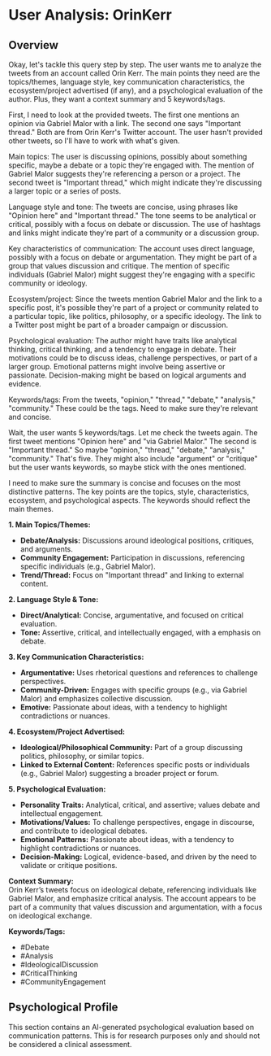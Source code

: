 # User Analysis: OrinKerr

## Overview

<think>
Okay, let's tackle this query step by step. The user wants me to analyze the tweets from an account called Orin Kerr. The main points they need are the topics/themes, language style, key communication characteristics, the ecosystem/project advertised (if any), and a psychological evaluation of the author. Plus, they want a context summary and 5 keywords/tags.

First, I need to look at the provided tweets. The first one mentions an opinion via Gabriel Malor with a link. The second one says "Important thread." Both are from Orin Kerr's Twitter account. The user hasn't provided other tweets, so I'll have to work with what's given.

Main topics: The user is discussing opinions, possibly about something specific, maybe a debate or a topic they're engaged with. The mention of Gabriel Malor suggests they're referencing a person or a project. The second tweet is "Important thread," which might indicate they're discussing a larger topic or a series of posts.

Language style and tone: The tweets are concise, using phrases like "Opinion here" and "Important thread." The tone seems to be analytical or critical, possibly with a focus on debate or discussion. The use of hashtags and links might indicate they're part of a community or a discussion group.

Key characteristics of communication: The account uses direct language, possibly with a focus on debate or argumentation. They might be part of a group that values discussion and critique. The mention of specific individuals (Gabriel Malor) might suggest they're engaging with a specific community or ideology.

Ecosystem/project: Since the tweets mention Gabriel Malor and the link to a specific post, it's possible they're part of a project or community related to a particular topic, like politics, philosophy, or a specific ideology. The link to a Twitter post might be part of a broader campaign or discussion.

Psychological evaluation: The author might have traits like analytical thinking, critical thinking, and a tendency to engage in debate. Their motivations could be to discuss ideas, challenge perspectives, or part of a larger group. Emotional patterns might involve being assertive or passionate. Decision-making might be based on logical arguments and evidence.

Keywords/tags: From the tweets, "opinion," "thread," "debate," "analysis," "community." These could be the tags. Need to make sure they're relevant and concise.

Wait, the user wants 5 keywords/tags. Let me check the tweets again. The first tweet mentions "Opinion here" and "via Gabriel Malor." The second is "Important thread." So maybe "opinion," "thread," "debate," "analysis," "community." That's five. They might also include "argument" or "critique" but the user wants keywords, so maybe stick with the ones mentioned.

I need to make sure the summary is concise and focuses on the most distinctive patterns. The key points are the topics, style, characteristics, ecosystem, and psychological aspects. The keywords should reflect the main themes.
</think>

**1. Main Topics/Themes:**  
- **Debate/Analysis:** Discussions around ideological positions, critiques, and arguments.  
- **Community Engagement:** Participation in discussions, referencing specific individuals (e.g., Gabriel Malor).  
- **Trend/Thread:** Focus on "Important thread" and linking to external content.  

**2. Language Style & Tone:**  
- **Direct/Analytical:** Concise, argumentative, and focused on critical evaluation.  
- **Tone:** Assertive, critical, and intellectually engaged, with a emphasis on debate.  

**3. Key Communication Characteristics:**  
- **Argumentative:** Uses rhetorical questions and references to challenge perspectives.  
- **Community-Driven:** Engages with specific groups (e.g., via Gabriel Malor) and emphasizes collective discussion.  
- **Emotive:** Passionate about ideas, with a tendency to highlight contradictions or nuances.  

**4. Ecosystem/Project Advertised:**  
- **Ideological/Philosophical Community:** Part of a group discussing politics, philosophy, or similar topics.  
- **Linked to External Content:** References specific posts or individuals (e.g., Gabriel Malor) suggesting a broader project or forum.  

**5. Psychological Evaluation:**  
- **Personality Traits:** Analytical, critical, and assertive; values debate and intellectual engagement.  
- **Motivations/Values:** To challenge perspectives, engage in discourse, and contribute to ideological debates.  
- **Emotional Patterns:** Passionate about ideas, with a tendency to highlight contradictions or nuances.  
- **Decision-Making:** Logical, evidence-based, and driven by the need to validate or critique positions.  

**Context Summary:**  
Orin Kerr’s tweets focus on ideological debate, referencing individuals like Gabriel Malor, and emphasize critical analysis. The account appears to be part of a community that values discussion and argumentation, with a focus on ideological exchange.  

**Keywords/Tags:**  
- #Debate  
- #Analysis  
- #IdeologicalDiscussion  
- #CriticalThinking  
- #CommunityEngagement

## Psychological Profile

This section contains an AI-generated psychological evaluation based on communication patterns. This is for research purposes only and should not be considered a clinical assessment.